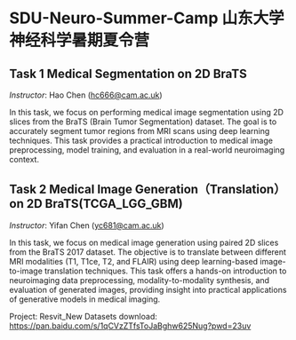 # SDU-Neuro-Summer-Camp 山东大学 神经科学暑期夏令营

## Task 1 Medical Segmentation on 2D BraTS
*Instructor*: Hao Chen (hc666@cam.ac.uk)

In this task, we focus on performing medical image segmentation using 2D slices from the BraTS (Brain Tumor Segmentation) dataset. The goal is to accurately segment tumor regions from MRI scans using deep learning techniques. This task provides a practical introduction to medical image preprocessing, model training, and evaluation in a real-world neuroimaging context.


## Task 2 Medical Image Generation（Translation） on 2D BraTS(TCGA_LGG_GBM)
*Instructor*: Yifan Chen (yc681@cam.ac.uk)

In this task, we focus on medical image generation using paired 2D slices from the BraTS 2017 dataset. The objective is to translate between different MRI modalities (T1, T1ce, T2, and FLAIR) using deep learning-based image-to-image translation techniques. This task offers a hands-on introduction to neuroimaging data preprocessing, modality-to-modality synthesis, and evaluation of generated images, providing insight into practical applications of generative models in medical imaging.

Project: Resvit_New
Datasets download: https://pan.baidu.com/s/1qCVzZTfsToJaBghw625Nug?pwd=23uv
